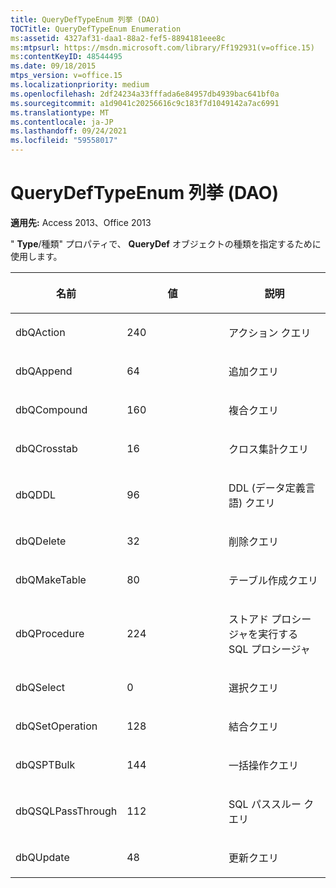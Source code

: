```yaml
---
title: QueryDefTypeEnum 列挙 (DAO)
TOCTitle: QueryDefTypeEnum Enumeration
ms:assetid: 4327af31-daa1-88a2-fef5-8894181eee8c
ms:mtpsurl: https://msdn.microsoft.com/library/Ff192931(v=office.15)
ms:contentKeyID: 48544495
ms.date: 09/18/2015
mtps_version: v=office.15
ms.localizationpriority: medium
ms.openlocfilehash: 2df24234a33fffada6e84957db4939bac641bf0a
ms.sourcegitcommit: a1d9041c20256616c9c183f7d1049142a7ac6991
ms.translationtype: MT
ms.contentlocale: ja-JP
ms.lasthandoff: 09/24/2021
ms.locfileid: "59558017"
---
```

# <a name="querydeftypeenum-enumeration-dao"></a>QueryDefTypeEnum 列挙 (DAO)


**適用先:** Access 2013、Office 2013

" **Type**/種類" プロパティで、 **QueryDef** オブジェクトの種類を指定するために使用します。

<table>
<colgroup>
<col style="width: 33%" />
<col style="width: 33%" />
<col style="width: 33%" />
</colgroup>
<thead>
<tr class="header">
<th><p>名前</p></th>
<th><p>値</p></th>
<th><p>説明</p></th>
</tr>
</thead>
<tbody>
<tr class="odd">
<td><p>dbQAction</p></td>
<td><p>240</p></td>
<td><p>アクション クエリ</p></td>
</tr>
<tr class="even">
<td><p>dbQAppend</p></td>
<td><p>64</p></td>
<td><p>追加クエリ</p></td>
</tr>
<tr class="odd">
<td><p>dbQCompound</p></td>
<td><p>160</p></td>
<td><p>複合クエリ</p></td>
</tr>
<tr class="even">
<td><p>dbQCrosstab</p></td>
<td><p>16 </p></td>
<td><p>クロス集計クエリ</p></td>
</tr>
<tr class="odd">
<td><p>dbQDDL</p></td>
<td><p>96</p></td>
<td><p>DDL (データ定義言語) クエリ</p></td>
</tr>
<tr class="even">
<td><p>dbQDelete</p></td>
<td><p>32</p></td>
<td><p>削除クエリ</p></td>
</tr>
<tr class="odd">
<td><p>dbQMakeTable</p></td>
<td><p>80</p></td>
<td><p>テーブル作成クエリ</p></td>
</tr>
<tr class="even">
<td><p>dbQProcedure</p></td>
<td><p>224</p></td>
<td><p>ストアド プロシージャを実行する SQL プロシージャ</p></td>
</tr>
<tr class="odd">
<td><p>dbQSelect</p></td>
<td><p>0</p></td>
<td><p>選択クエリ</p></td>
</tr>
<tr class="even">
<td><p>dbQSetOperation</p></td>
<td><p>128</p></td>
<td><p>結合クエリ</p></td>
</tr>
<tr class="odd">
<td><p>dbQSPTBulk</p></td>
<td><p>144</p></td>
<td><p>一括操作クエリ</p></td>
</tr>
<tr class="even">
<td><p>dbQSQLPassThrough</p></td>
<td><p>112</p></td>
<td><p>SQL パススルー クエリ</p></td>
</tr>
<tr class="odd">
<td><p>dbQUpdate</p></td>
<td><p>48</p></td>
<td><p>更新クエリ</p></td>
</tr>
</tbody>
</table>

